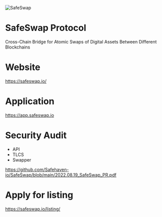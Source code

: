 ![SafeSwap](https://safeswap.io/wp-content/uploads/safeswap-logo-full-color.jpg)

# SafeSwap Protocol
Cross-Chain Bridge for Atomic Swaps of Digital Assets Between Different Blockchains

# Website 
https://safeswap.io/

# Application
https://app.safeswap.io

# Security Audit

- API
- TLCS
- Swapper

https://github.com/Safehaven-io/SafeSwap/blob/main/2022.08.19_SafeSwap_PR.pdf

# Apply for listing
https://safeswap.io/listing/
